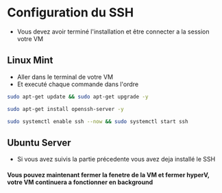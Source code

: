 # Configuration du SSH

- Vous devez avoir terminé l'installation et être connecter a la session votre VM

## Linux Mint

- Aller dans le terminal de votre VM
- Et executé chaque commande dans l'ordre

```Bash
sudo apt-get update && sudo apt-get upgrade -y
```

```Bash
sudo apt-get install openssh-server -y
```

```Bash
sudo systemctl enable ssh --now && sudo systemctl start ssh
```

## Ubuntu Server
- Si vous avez suivis la partie précedente vous avez deja installé le SSH

#### Vous pouvez maintenant fermer la fenetre de la VM et fermer hyperV, votre VM continuera a fonctionner en background